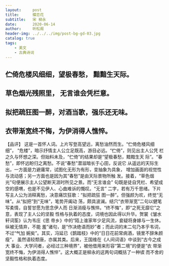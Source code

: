 ```yaml
---
layout:     post
title:      蝶恋花
subtitle:   宋 柳永
date:       2020-06-14
author:     听松阁
header-img: ../../../img/post-bg-gd-03.jpg
catalog: true
tags:
    - 美文
    - 古典诗词
---
```



## 伫倚危楼风细细，望极春愁， 黯黯生天际。
## 草色烟光残照里， 无言谁会凭栏意。 

## 拟把疏狂图一醉，对酒当歌，强乐还无味。
## 衣带渐宽终不悔，为伊消得人憔悴。 

【品评】 
这是一首怀人词。上片写登高望远，离愁油然而生。“伫倚危楼风细细”， 
“危楼”，暗示抒情主人公立足既高，游目必远。“伫倚”，则见出主人公凭 
栏之久与怀想之深。但始料未及，“伫倚”的结果却是“望极春愁，黯黯生天 
际”。“春愁”，即怀远盼归之离愁。不说“春愁”潜滋暗长于心田，反说它 
从遥远的天际生出，一方面是力避庸常，试图化无形为有形，变抽象为具象， 
增加画面的视觉性与流动感；另一方面也是因为其“春愁”是由天际景物所触 
发。接着，“草色烟光”句便展示主人公望断天涯时所见之景。而“无言谁会” 
句既是徒自凭栏、希望成空的感喟，也是不见伊人、心曲难诉的慨叹。“无言” 
二字，若有万千思绪。下片写主人公为消释离愁，决意痛饮狂歌：“拟把疏狂 
图一醉”。但强颜为欢，终觉“无味”。从“拟把”到“无味”，笔势开阖动 
荡，颇具波澜。结穴“衣带渐宽”二句以健笔写柔情，自誓甘愿为思念伊人而 
日渐消瘦与憔悴。“终不悔”，即“之死无靡它”之意，表现了主人公的坚毅 
性格与执着的态度，词境也因此得以升华。贺裳《皱水轩词筌》认为韦庄《思 
帝乡》中的“陌上谁家年少足风流，妾疑将身嫁与一生休。纵被无情弃，不能 
羞”诸句，是“作决绝语而妙”者；而此词的末二句乃本乎韦词，不过“气加 
婉矣”。其实，冯延已《鹊踏枝》中的“日日花前常病酒，镜里不辞朱颜瘦”， 
虽然语较颓唐，亦属其类。后来，王国维在《人间词语》中谈到“古今之成大 
事业、大学问者，必经过三种境界”，被他借用来形容“第二境”的便是“衣 
带渐宽终不悔，为伊消得人憔悴”。这大概正是柳永的这两句词概括了一种锲 
而不舍的坚毅性格和执着态度。 

